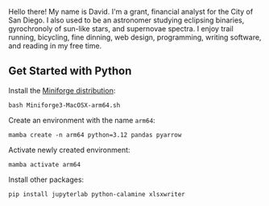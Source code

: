 ---
---

Hello there! My name is David. I'm a grant, financial analyst for the City of San Diego. I also used to be an astronomer studying eclipsing binaries, gyrochronoly of sun-like stars, and supernovae spectra. I enjoy trail running, bicycling, fine dinning, web design, programming, writing software, and reading in my free time. 

## Get Started with Python

Install the [Miniforge distribution](https://github.com/conda-forge/miniforge):
```shell frame="none"
bash Miniforge3-MacOSX-arm64.sh
```

Create an environment with the name `arm64`:
```shell frame="none"
mamba create -n arm64 python=3.12 pandas pyarrow
```

Activate newly created environment:
```shell frame="none"
mamba activate arm64
```

Install other packages:
```shell frame="none"
pip install jupyterlab python-calamine xlsxwriter
```
